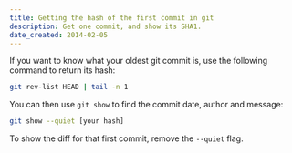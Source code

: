 ```yaml
---
title: Getting the hash of the first commit in git
description: Get one commit, and show its SHA1.
date_created: 2014-02-05
---
```


If you want to know what your oldest git commit is, use the following command to return its hash:

```bash
git rev-list HEAD | tail -n 1
```

You can then use `git show` to find the commit date, author and message:

```bash
git show --quiet [your hash]
```

To show the diff for that first commit, remove the `--quiet` flag.

